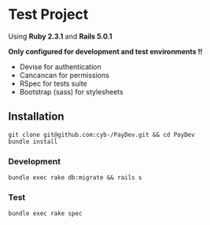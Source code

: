 # Test Project

Using **Ruby 2.3.1** and **Rails 5.0.1**

**Only configured for development and test environments !!**

  * Devise for authentication
  * Cancancan for permissions
  * RSpec for tests suite
  * Bootstrap (sass) for stylesheets

## Installation

    git clone git@github.com:cyb-/PayDev.git && cd PayDev
    bundle install


### Development


    bundle exec rake db:migrate && rails s


### Test


    bundle exec rake spec
